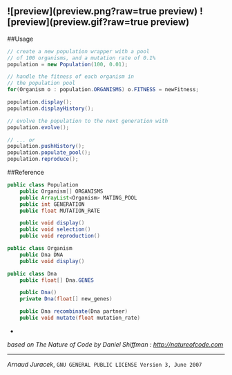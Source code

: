 
![preview](preview.png?raw=true preview)
![preview](preview.gif?raw=true preview)
---

##Usage
```java
// create a new population wrapper with a pool 
// of 100 organisms, and a mutation rate of 0.1%
population = new Population(100, 0.01);

// handle the fitness of each organism in 
// the population pool
for(Organism o : population.ORGANISMS) o.FITNESS = newFitness;

population.display();
population.displayHistory();

// evolve the population to the next generation with
population.evolve();

// ... or 
population.pushHistory();
population.populate_pool();
population.reproduce();

```


##Reference
```java
public class Population
    public Organism[] ORGANISMS
    public ArrayList<Organism> MATING_POOL
    public int GENERATION
    public float MUTATION_RATE

    public void display()
    public void selection()
    public void reproduction()

public class Organism
    public Dna DNA
    public void display()

public class Dna
    public float[] Dna.GENES

    public Dna()
    private Dna(float[] new_genes)

    public Dna recombinate(Dna partner)
    public void mutate(float mutation_rate)
```

-
*based on The Nature of Code by Daniel Shiffman : http://natureofcode.com*

---
*Arnaud Juracek*, `GNU GENERAL PUBLIC LICENSE Version 3, June 2007`
